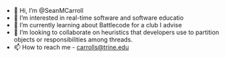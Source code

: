 - 👋 Hi, I’m @SeanMCarroll
- 👀 I’m interested in real-time software and software educatio
- 🌱 I’m currently learning about Battlecode for a club I advise
- 💞️ I’m looking to collaborate on heuristics that developers use to partition objects or responsibilities among threads.
- 📫 How to reach me - carrolls@trine.edu

<!---
SeanMCarroll/SeanMCarroll is a ✨ special ✨ repository because its `README.md` (this file) appears on your GitHub profile.
You can click the Preview link to take a look at your changes.
--->
